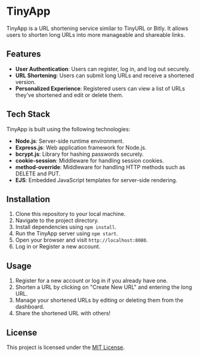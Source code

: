 # TinyApp

TinyApp is a URL shortening service similar to TinyURL or Bitly. It allows users to shorten long URLs into more manageable and shareable links.

## Features

- **User Authentication**: Users can register, log in, and log out securely.
- **URL Shortening**: Users can submit long URLs and receive a shortened version.
- **Personalized Experience**: Registered users can view a list of URLs they've shortened and edit or delete them.

## Tech Stack

TinyApp is built using the following technologies:

- **Node.js**: Server-side runtime environment.
- **Express.js**: Web application framework for Node.js.
- **bcrypt.js**: Library for hashing passwords securely.
- **cookie-session**: Middleware for handling session cookies.
- **method-override**: Middleware for handling HTTP methods such as DELETE and PUT.
- **EJS**: Embedded JavaScript templates for server-side rendering.

## Installation

1. Clone this repository to your local machine.
2. Navigate to the project directory.
3. Install dependencies using `npm install`.
4. Run the TinyApp server using `npm start`.
5. Open your browser and visit `http://localhost:8080`.
6. Log in or Register a new account.

## Usage

1. Register for a new account or log in if you already have one.
2. Shorten a URL by clicking on "Create New URL" and entering the long URL.
3. Manage your shortened URLs by editing or deleting them from the dashboard.
4. Share the shortened URL with others!

## License

This project is licensed under the [MIT License](LICENSE).
